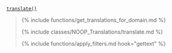 <p><a href="https://developer.wordpress.org/reference/functions/translate/"><code>translate()</code></a></p>

<blockquote>

{% include functions/get_translations_for_domain.md %}

{% include classes/NOOP_Translations/translate.md %}
 
{% include functions/apply_filters.md hook="gettext" %}

</blockquote>
